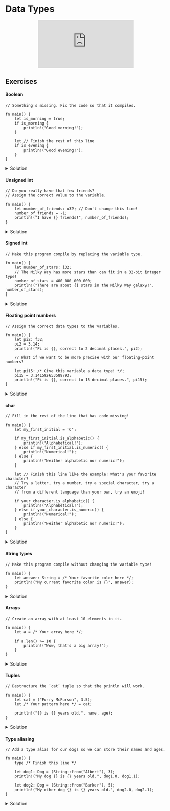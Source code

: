 # Data Types

<div style="display: flex; justify-content: center;">
    <iframe class="youtube-video" src="https://www.youtube.com/embed/2V0JaMVjzws?si=VMyGj59DPis4ak8X&amp;start=232" title="YouTube video player" frameborder="0" allow="accelerometer; autoplay; clipboard-write; encrypted-media; gyroscope; picture-in-picture; web-share" allowfullscreen></iframe>
</div>

## Exercises

#### Boolean

```rust,editable,compile_fail
// Something's missing. Fix the code so that it compiles.

fn main() {
    let is_morning = true;
    if is_morning {
        println!("Good morning!");
    }

    let // Finish the rest of this line
    if is_evening {
        println!("Good evening!");
    }
}
```

<details>
  <summary>Solution</summary>
  
  ```rust
fn main() {
    let is_morning = true;
    if is_morning {
        println!("Good morning!");
    }

    let is_evening = true; // can also assign false
    if is_evening {
        println!("Good evening!");
    }
}
  ```
</details>

#### Unsigned int

```rust,editable,compile_fail
// Do you really have that few friends?
// Assign the correct value to the variable.

fn main() {
    let number_of_friends: u32; // Don't change this line!
    number_of_friends = -1;
    println!("I have {} friends!", number_of_friends);
}
```

<details>
  <summary>Solution</summary>
  
  ```rust
fn main() {
    let number_of_friends: u32;
    number_of_friends = 10; // any integer from 0 to 4294967295 is valid
    println!("I have {} friends!", number_of_friends);
}

  ```
</details>

#### Signed int

```rust,editable,compile_fail
// Make this program compile by replacing the variable type.

fn main() {
    let number_of_stars: i32;
    // The Milky Way has more stars than can fit in a 32-bit integer type!
    number_of_stars = 400_000_000_000;
    println!("There are about {} stars in the Milky Way galaxy!", number_of_stars);
}
```

<details>
  <summary>Solution</summary>
  
  ```rust
fn main() {
    let number_of_stars: i64;
    number_of_stars = 400_000_000_000;
    println!("There are about {} stars in the Milky Way galaxy!", number_of_stars);
}
```
</details>

#### Floating point numbers

```rust,editable,compile_fail
// Assign the correct data types to the variables.

fn main() {
    let pi2: f32;
    pi2 = 3.14;
    println!("Pi is {}, correct to 2 decimal places.", pi2);

    // What if we want to be more precise with our floating-point numbers?

    let pi15: /* Give this variable a data type! */;
    pi15 = 3.141592653589793;
    println!("Pi is {}, correct to 15 decimal places.", pi15);
}
```

<details>
  <summary>Solution</summary>
  
  ```rust
fn main() {
    let pi2: f32;
    pi2 = 3.14;
    println!("Pi is {}, correct to 2 decimal places.", pi2);

    let pi15: f64;
    pi15 = 3.141592653589793;
    println!("Pi is {}, correct to 15 decimal places.", pi15);
}
```
</details>

#### char

```rust,editable,compile_fail
// Fill in the rest of the line that has code missing!

fn main() {
    let my_first_initial = 'C';

    if my_first_initial.is_alphabetic() {
        println!("Alphabetical!");
    } else if my_first_initial.is_numeric() {
        println!("Numerical!");
    } else {
        println!("Neither alphabetic nor numeric!");
    }

    let // Finish this line like the example! What's your favorite character?
    // Try a letter, try a number, try a special character, try a character
    // from a different language than your own, try an emoji!

    if your_character.is_alphabetic() {
        println!("Alphabetical!");
    } else if your_character.is_numeric() {
        println!("Numerical!");
    } else {
        println!("Neither alphabetic nor numeric!");
    }
}
```

<details>
  <summary>Solution</summary>
  
  ```rust
fn main() {
    let my_first_initial = 'C';

    if my_first_initial.is_alphabetic() {
        println!("Alphabetical!");
    } else if my_first_initial.is_numeric() {
        println!("Numerical!");
    } else {
        println!("Neither alphabetic nor numeric!");
    }

    let your_character = '😃';

    if your_character.is_alphabetic() {
        println!("Alphabetical!");
    } else if your_character.is_numeric() {
        println!("Numerical!");
    } else {
        println!("Neither alphabetic nor numeric!");
    }
}
```
</details>

#### String types

```rust,editable,compile_fail
// Make this program compile without changing the variable type!

fn main() {
    let answer: String = /* Your favorite color here */;
    println!("My current favorite color is {}", answer);
}
```

<details>
  <summary>Solution</summary>
  
  ```rust
fn main() {
    let answer: String = "black".to_string();
    println!("My current favorite color is {}", answer);
}

```
</details>


#### Arrays

```rust,editable,compile_fail
// Create an array with at least 10 elements in it.

fn main() {
    let a = /* Your array here */;

    if a.len() >= 10 {
        println!("Wow, that's a big array!");
    } 
}
```

<details>
  <summary>Solution</summary>
  
  ```rust
fn main() {
    let a = [10, 9, 8, 7, 6, 5, 4, 3, 2, 1];
    
    if a.len() >= 10 {
        println!("Wow, that's a big array!");
    } 
}
```
</details>


#### Tuples

```rust,editable,compile_fail
// Destructure the `cat` tuple so that the println will work.

fn main() {
    let cat = ("Furry McFurson", 3.5);
    let /* Your pattern here */ = cat;

    println!("{} is {} years old.", name, age);
}
```

<details>
  <summary>Solution</summary>
  
  ```rust
fn main() {
    let cat = ("Furry McFurson", 3.5);
    let (name, age) = cat;

    println!("{} is {} years old.", name, age);
}
```
</details>


#### Type aliasing

```rust,editable,compile_fail
// Add a type alias for our dogs so we can store their names and ages.

fn main() {
    type /* Finish this line */

    let dog1: Dog = (String::from("Albert"), 3);
    println!("My dog {} is {} years old.", dog1.0, dog1.1);

    let dog2: Dog = (String::from("Barker"), 5);
    println!("My other dog {} is {} years old.", dog2.0, dog2.1);
}
```

<details>
  <summary>Solution</summary>
  
  ```rust
fn main() {
    type Dog = (String, u8);

    let dog1: Dog = (String::from("Albert"), 3);
    println!("My dog {} is {} years old.", dog1.0, dog1.1);

    let dog2: Dog = (String::from("Barker"), 5);
    println!("My other dog {} is {} years old.", dog2.0, dog2.1);
}
```
</details>

